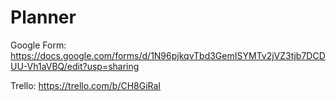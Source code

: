 # Planner

Google Form: https://docs.google.com/forms/d/1N96pjkqvTbd3GemISYMTv2jVZ3tjb7DCDUU-Vh1aVBQ/edit?usp=sharing

Trello: https://trello.com/b/CH8GiRaI
